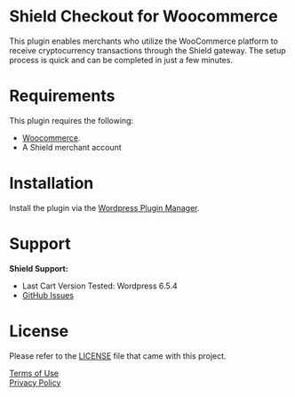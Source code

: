 # Shield Checkout for Woocommerce

This plugin enables merchants who utilize the WooCommerce platform to receive cryptocurrency transactions through the Shield gateway. The setup process is quick and can be completed in just a few minutes.

# Requirements

This plugin requires the following:

- [Woocommerce](https://wordpress.org/plugins/woocommerce/).
- A Shield merchant account

# Installation

Install the plugin via the [Wordpress Plugin Manager](https://wordpress.org/plugins/).

# Support

**Shield Support:**

- Last Cart Version Tested: Wordpress 6.5.4
- [GitHub Issues](https://github.com/shield-xyz/WooCommBack/issues)

# License

Please refer to the [LICENSE](https://github.com/shield-xyz/WooCommBack/blob/main/LICENSE) file that came with this project.

[Terms of Use](www.getshield.xyz/terms)\
[Privacy Policy](www.getshield.xyz/privacy)
